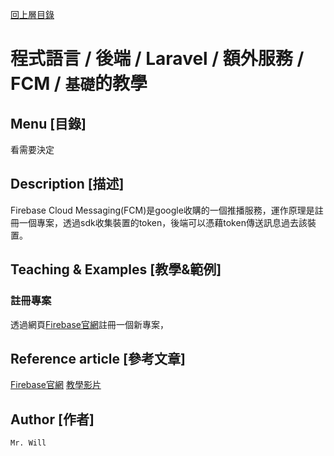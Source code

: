 [回上層目錄](../README.md)

# 程式語言 / 後端 / Laravel / 額外服務 / FCM / `基礎`的教學

## **Menu [目錄]**
看需要決定

## **Description [描述]**
Firebase Cloud Messaging(FCM)是google收購的一個推播服務，運作原理是註冊一個專案，透過sdk收集裝置的token，後端可以憑藉token傳送訊息過去該裝置。

## **Teaching & Examples [教學&範例]**
### 註冊專案
透過網頁[Firebase官網](https://console.firebase.google.com/)註冊一個新專案，


## **Reference article [參考文章]**
[Firebase官網](https://console.firebase.google.com/)
[教學影片](https://www.youtube.com/watch?v=IWwfesuNZds)

## **Author [作者]**
`Mr. Will`
